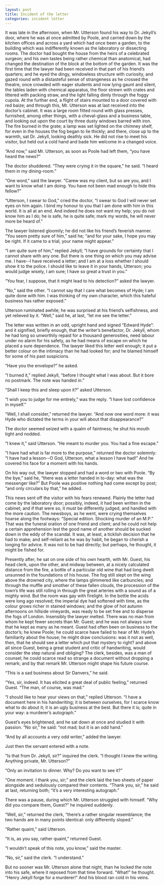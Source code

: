 ```yaml
---
layout: post
title: Incident of the letter
categories: incident letter
---
```


It was late in the afternoon, when Mr. Utterson found his way to Dr.
Jekyll’s door, where he was at once admitted by Poole, and carried down
by the kitchen offices and across a yard which had once been a garden,
to the building which was indifferently known as the laboratory or
dissecting rooms. The doctor had bought the house from the heirs of
a celebrated surgeon; and his own tastes being rather chemical than
anatomical, had changed the destination of the block at the bottom of
the garden. It was the first time that the lawyer had been received in
that part of his friend’s quarters; and he eyed the dingy, windowless
structure with curiosity, and gazed round with a distasteful sense of
strangeness as he crossed the theatre, once crowded with eager
students and now lying gaunt and silent, the tables laden with chemical
apparatus, the floor strewn with crates and littered with packing straw,
and the light falling dimly through the foggy cupola. At the further
end, a flight of stairs mounted to a door covered with red baize;
and through this, Mr. Utterson was at last received into the doctor’s
cabinet. It was a large room fitted round with glass presses, furnished,
among other things, with a cheval-glass and a business table, and
looking out upon the court by three dusty windows barred with iron. The
fire burned in the grate; a lamp was set lighted on the chimney shelf,
for even in the houses the fog began to lie thickly; and there, close up
to the warmth, sat Dr. Jekyll, looking deathly sick. He did not rise
to meet his visitor, but held out a cold hand and bade him welcome in a
changed voice.

<!-- more -->

“And now,” said Mr. Utterson, as soon as Poole had left them, “you have
heard the news?”

The doctor shuddered. “They were crying it in the square,” he said. “I
heard them in my dining-room.”

“One word,” said the lawyer. “Carew was my client, but so are you, and I
want to know what I am doing. You have not been mad enough to hide this
fellow?”

“Utterson, I swear to God,” cried the doctor, “I swear to God I will
never set eyes on him again. I bind my honour to you that I am done with
him in this world. It is all at an end. And indeed he does not want my
help; you do not know him as I do; he is safe, he is quite safe; mark my
words, he will never more be heard of.”

The lawyer listened gloomily; he did not like his friend’s feverish
manner. “You seem pretty sure of him,” said he; “and for your sake, I
hope you may be right. If it came to a trial, your name might appear.”

“I am quite sure of him,” replied Jekyll; “I have grounds for certainty
that I cannot share with any one. But there is one thing on which you
may advise me. I have--I have received a letter; and I am at a loss
whether I should show it to the police. I should like to leave it in
your hands, Utterson; you would judge wisely, I am sure; I have so great
a trust in you.”

“You fear, I suppose, that it might lead to his detection?” asked the
lawyer.

“No,” said the other. “I cannot say that I care what becomes of Hyde; I
am quite done with him. I was thinking of my own character, which this
hateful business has rather exposed.”

Utterson ruminated awhile; he was surprised at his friend’s selfishness,
and yet relieved by it. “Well,” said he, at last, “let me see the
letter.”

The letter was written in an odd, upright hand and signed “Edward Hyde”:
and it signified, briefly enough, that the writer’s benefactor,
Dr. Jekyll, whom he had long so unworthily repaid for a thousand
generosities, need labour under no alarm for his safety, as he had means
of escape on which he placed a sure dependence. The lawyer liked this
letter well enough; it put a better colour on the intimacy than he had
looked for; and he blamed himself for some of his past suspicions.

“Have you the envelope?” he asked.

“I burned it,” replied Jekyll, “before I thought what I was about. But
it bore no postmark. The note was handed in.”

“Shall I keep this and sleep upon it?” asked Utterson.

“I wish you to judge for me entirely,” was the reply. “I have lost
confidence in myself.”

“Well, I shall consider,” returned the lawyer. “And now one word
more: it was Hyde who dictated the terms in your will about that
disappearance?”

The doctor seemed seized with a qualm of faintness; he shut his mouth
tight and nodded.

“I knew it,” said Utterson. “He meant to murder you. You had a fine
escape.”

“I have had what is far more to the purpose,” returned the doctor
solemnly: “I have had a lesson--O God, Utterson, what a lesson I have
had!” And he covered his face for a moment with his hands.

On his way out, the lawyer stopped and had a word or two with Poole. “By
the bye,” said he, “there was a letter handed in to-day: what was the
messenger like?” But Poole was positive nothing had come except by post;
“and only circulars by that,” he added.

This news sent off the visitor with his fears renewed. Plainly the
letter had come by the laboratory door; possibly, indeed, it had been
written in the cabinet; and if that were so, it must be differently
judged, and handled with the more caution. The newsboys, as he went,
were crying themselves hoarse along the footways: “Special edition.
Shocking murder of an M.P.” That was the funeral oration of one friend
and client; and he could not help a certain apprehension lest the good
name of another should be sucked down in the eddy of the scandal. It
was, at least, a ticklish decision that he had to make; and self-reliant
as he was by habit, he began to cherish a longing for advice. It was not
to be had directly; but perhaps, he thought, it might be fished for.

Presently after, he sat on one side of his own hearth, with Mr.
Guest, his head clerk, upon the other, and midway between, at a nicely
calculated distance from the fire, a bottle of a particular old wine
that had long dwelt unsunned in the foundations of his house. The
fog still slept on the wing above the drowned city, where the lamps
glimmered like carbuncles; and through the muffle and smother of these
fallen clouds, the procession of the town’s life was still rolling in
through the great arteries with a sound as of a mighty wind. But the
room was gay with firelight. In the bottle the acids were long ago
resolved; the imperial dye had softened with time, as the colour grows
richer in stained windows; and the glow of hot autumn afternoons on
hillside vineyards, was ready to be set free and to disperse the fogs of
London. Insensibly the lawyer melted. There was no man from whom he kept
fewer secrets than Mr. Guest; and he was not always sure that he kept as
many as he meant. Guest had often been on business to the doctor’s;
he knew Poole; he could scarce have failed to hear of Mr. Hyde’s
familiarity about the house; he might draw conclusions: was it not as
well, then, that he should see a letter which put that mystery to
right? and above all since Guest, being a great student and critic of
handwriting, would consider the step natural and obliging? The clerk,
besides, was a man of counsel; he could scarce read so strange a
document without dropping a remark; and by that remark Mr. Utterson
might shape his future course.

“This is a sad business about Sir Danvers,” he said.

“Yes, sir, indeed. It has elicited a great deal of public feeling,”
 returned Guest. “The man, of course, was mad.”

“I should like to hear your views on that,” replied Utterson. “I have a
document here in his handwriting; it is between ourselves, for I scarce
know what to do about it; it is an ugly business at the best. But there
it is; quite in your way: a murderer’s autograph.”

Guest’s eyes brightened, and he sat down at once and studied it with
passion. “No sir,” he said: “not mad; but it is an odd hand.”

“And by all accounts a very odd writer,” added the lawyer.

Just then the servant entered with a note.

“Is that from Dr. Jekyll, sir?” inquired the clerk. “I thought I knew
the writing. Anything private, Mr. Utterson?”

“Only an invitation to dinner. Why? Do you want to see it?”

“One moment. I thank you, sir;” and the clerk laid the two sheets of
paper alongside and sedulously compared their contents. “Thank you,
sir,” he said at last, returning both; “it’s a very interesting
autograph.”

There was a pause, during which Mr. Utterson struggled with himself.
“Why did you compare them, Guest?” he inquired suddenly.

“Well, sir,” returned the clerk, “there’s a rather singular resemblance;
the two hands are in many points identical: only differently sloped.”

“Rather quaint,” said Utterson.

“It is, as you say, rather quaint,” returned Guest.

“I wouldn’t speak of this note, you know,” said the master.

“No, sir,” said the clerk. “I understand.”

But no sooner was Mr. Utterson alone that night, than he locked the
note into his safe, where it reposed from that time forward. “What!” he
thought. “Henry Jekyll forge for a murderer!” And his blood ran cold in
his veins.
